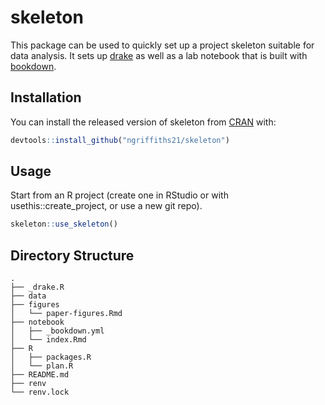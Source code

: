 
<!-- README.md is generated from README.Rmd. Please edit that file -->

# skeleton

<!-- badges: start -->

<!-- badges: end -->

This package can be used to quickly set up a project skeleton suitable
for data analysis. It sets up [drake](https://docs.ropensci.org/drake/)
as well as a lab notebook that is built with
[bookdown](https://bookdown.org/).

## Installation

You can install the released version of skeleton from
[CRAN](https://CRAN.R-project.org) with:

``` r
devtools::install_github("ngriffiths21/skeleton")
```

## Usage

Start from an R project (create one in RStudio or with
usethis::create\_project, or use a new git repo).

``` r
skeleton::use_skeleton()
```

## Directory Structure

    .
    ├── _drake.R
    ├── data
    ├── figures
    │   └── paper-figures.Rmd
    ├── notebook
    │   ├── _bookdown.yml
    │   └── index.Rmd
    ├── R
    │   ├── packages.R
    │   └── plan.R
    ├── README.md
    ├── renv
    └── renv.lock
